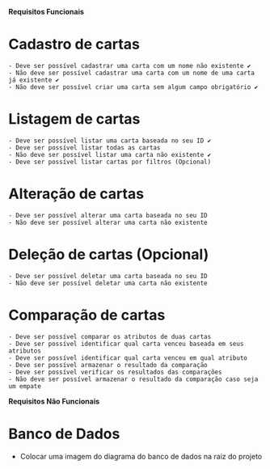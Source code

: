 **Requisitos Funcionais**

  # Cadastro de cartas
    - Deve ser possível cadastrar uma carta com um nome não existente ✔
    - Não deve ser possível cadastrar uma carta com um nome de uma carta já existente ✔
    - Não deve ser possível criar uma carta sem algum campo obrigatório ✔
  
  # Listagem de cartas
    - Deve ser possível listar uma carta baseada no seu ID ✔
    - Deve ser possível listar todas as cartas
    - Não deve ser possível listar uma carta não existente ✔
    - Deve ser possível listar cartas por filtros (Opcional)
  
  # Alteração de cartas
    - Deve ser possível alterar uma carta baseada no seu ID
    - Não deve ser possível alterar uma carta não existente
  
  # Deleção de cartas (Opcional)
    - Deve ser possível deletar uma carta baseada no seu ID
    - Não deve ser possível deletar uma carta não existente
  
  # Comparação de cartas
    - Deve ser possível comparar os atributos de duas cartas
    - Deve ser possível identificar qual carta venceu baseada em seus atributos
    - Deve ser possível identificar qual carta venceu em qual atributo
    - Deve ser possível armazenar o resultado da comparação
    - Deve ser possível verificar os resultados das comparações
    - Não deve ser possível armazenar o resultado da comparação caso seja um empate


**Requisitos Não Funcionais**

  # Banco de Dados
   - Colocar uma imagem do diagrama do banco de dados na raiz do projeto
